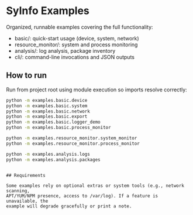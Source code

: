 # SyInfo Examples

Organized, runnable examples covering the full functionality:

- basic/: quick-start usage (device, system, network)
- resource_monitor/: system and process monitoring
- analysis/: log analysis, package inventory
- cli/: command-line invocations and JSON outputs

## How to run

Run from project root using module execution so imports resolve correctly:

```bash
python -m examples.basic.device
python -m examples.basic.system
python -m examples.basic.network
python -m examples.basic.export
python -m examples.basic.logger_demo
python -m examples.basic.process_monitor

python -m examples.resource_monitor.system_monitor
python -m examples.resource_monitor.process_monitor

python -m examples.analysis.logs
python -m examples.analysis.packages

``` 
```

## Requirements

Some examples rely on optional extras or system tools (e.g., network scanning,
APT/YUM/NPM presence, access to /var/log). If a feature is unavailable, the
example will degrade gracefully or print a note.

